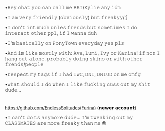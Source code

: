 
•𝙷𝚎𝚢 𝚌𝚑𝚊𝚝 𝚢𝚘𝚞 𝚌𝚊𝚗 𝚌𝚊𝚕𝚕 𝚖𝚎 𝙱𝚁𝙸/𝙺𝚢𝚕𝚒𝚎 𝚊𝚗𝚢 𝚒𝚍𝚖

•𝙸 𝚊𝚖 𝚟𝚎𝚛𝚢 𝚏𝚛𝚒𝚎𝚗𝚍𝚕𝚢 (𝚘𝚋𝚟𝚒𝚘𝚞𝚜𝚕𝚢) 𝚋𝚞𝚝 𝚏𝚛𝚎𝚊𝚔𝚢𝚢/𝚓

•𝙸 𝚍𝚘𝚗'𝚝 𝚒𝚗𝚝 𝚖𝚞𝚌𝚑 𝚞𝚗𝚕𝚎𝚜 𝚏𝚛𝚎𝚗𝚍𝚜 
𝚋𝚞𝚝 𝚜𝚘𝚖𝚎𝚝𝚒𝚖𝚎𝚜 𝙸 𝚍𝚘 𝚒𝚗𝚝𝚎𝚛𝚊𝚌𝚝 𝚘𝚝𝚑𝚎𝚛 𝚙𝚙𝚕, 𝚒𝚏 𝙸 𝚠𝚊𝚗𝚗𝚊 𝚍𝚞𝚑

•𝙸'𝚖 𝚋𝚊𝚜𝚒𝚌𝚊𝚕𝚕𝚢 𝚘𝚗 𝙿𝚘𝚗𝚢𝚃𝚘𝚠𝚗 𝚎𝚟𝚎𝚛𝚢𝚍𝚊𝚢 𝚢𝚎𝚜 𝚙𝚕𝚜

•𝙰𝚗𝚍 𝚒𝚖 𝚕𝚒𝚔𝚎 𝚖𝚘𝚜𝚝𝚕𝚢 𝚠𝚒𝚝𝚑: 𝙰𝚟𝚊, 𝙻𝚞𝚖𝚒, 𝙸𝚟𝚢 𝚘𝚛 𝙺𝚊𝚛𝚒𝚗𝚊! 𝚒𝚏 𝚗𝚘𝚗
𝙸 𝚑𝚊𝚗𝚐 𝚘𝚞𝚝 𝚊𝚕𝚘𝚗𝚎. 𝚙𝚛𝚘𝚋𝚊𝚋𝚕𝚢 𝚍𝚘𝚒𝚗𝚐 𝚜𝚔𝚒𝚗𝚜 𝚘𝚛 𝚠𝚒𝚝𝚑 𝚘𝚝𝚑𝚎𝚛 𝚏𝚛𝚎𝚗𝚍𝚜/𝚙𝚎𝚘𝚙𝚕𝚎

•𝚛𝚎𝚜𝚙𝚎𝚌𝚝 𝚖𝚢 𝚝𝚊𝚐𝚜 𝚒𝚏 𝙸 𝚑𝚊𝚍 𝙸𝚆𝙲, 𝙳𝙽𝙸, 𝙳𝙽𝙸𝚄𝙳 𝚘𝚗 𝚖𝚎 𝚘𝚖𝚏𝚐

•𝚆𝚑𝚊𝚝 𝚜𝚑𝚘𝚞𝚕𝚍 𝙸 𝚍𝚘 𝚠𝚑𝚎𝚗 𝙸 𝚕𝚒𝚔𝚎 𝚏𝚞𝚌𝚔𝚒𝚗𝚐 𝚌𝚞𝚜𝚜 𝚘𝚞𝚝 𝚖𝚢 𝚜𝚑𝚒𝚝 𝚍𝚞𝚍𝚎... 


# 
https://github.com/EndlessSolitudes(Furina) 
(𝗻𝗲𝘄𝗲𝗿 𝗮𝗰𝗰𝗼𝘂𝗻𝘁) 

•𝙸 𝚌𝚊𝚗'𝚝 𝚍𝚘 𝚝𝚜 𝚊𝚗𝚢𝚖𝚘𝚛𝚎 𝚍𝚞𝚍𝚎... 𝙸'𝚖 𝚝𝚠𝚎𝚊𝚔𝚒𝚗𝚐 𝚘𝚞𝚝 𝚖𝚢 𝙲𝙻𝙰𝚂𝚂𝙼𝙰𝚃𝙴𝚂 𝚊𝚛𝚎 𝚖𝚘𝚛𝚎
𝚏𝚛𝚎𝚊𝚔𝚢 𝚝𝚑𝚊𝚗 𝚖𝚎 😛


